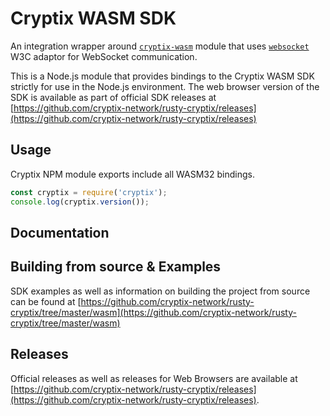 # Cryptix WASM SDK

An integration wrapper around [`cryptix-wasm`](https://www.npmjs.com/package/cryptix-wasm) module that uses [`websocket`](https://www.npmjs.com/package/websocket) W3C adaptor for WebSocket communication.

This is a Node.js module that provides bindings to the Cryptix WASM SDK strictly for use in the Node.js environment. The web browser version of the SDK is available as part of official SDK releases at [https://github.com/cryptix-network/rusty-cryptix/releases](https://github.com/cryptix-network/rusty-cryptix/releases)

## Usage

Cryptix NPM module exports include all WASM32 bindings.
```javascript
const cryptix = require('cryptix');
console.log(cryptix.version());
```

## Documentation


## Building from source & Examples

SDK examples as well as information on building the project from source can be found at [https://github.com/cryptix-network/rusty-cryptix/tree/master/wasm](https://github.com/cryptix-network/rusty-cryptix/tree/master/wasm)

## Releases

Official releases as well as releases for Web Browsers are available at [https://github.com/cryptix-network/rusty-cryptix/releases](https://github.com/cryptix-network/rusty-cryptix/releases).



